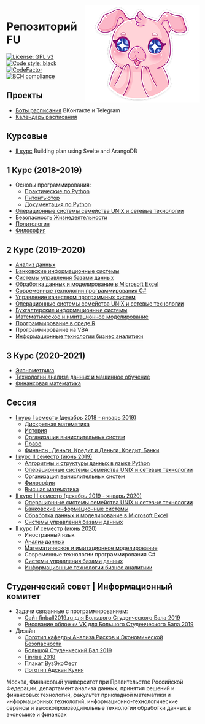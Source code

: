 <img src="./img/pig.png" align="right" />

# Репозиторий FU
[![License: GPL v3](https://img.shields.io/badge/License-GPL%20v3-blue.svg)](https://www.gnu.org/licenses/gpl-3.0)
<a href="https://github.com/psf/black"><img alt="Code style: black" src="https://img.shields.io/badge/code%20style-black-000000.svg"></a>
[![CodeFactor](https://www.codefactor.io/repository/github/flymedllva/fu/badge)](https://www.codefactor.io/repository/github/flymedllva/fu)
[![BCH compliance](https://bettercodehub.com/edge/badge/FlymeDllVa/FU?branch=master)](https://bettercodehub.com/)	

## Проекты
* [Боты расписания](https://bot.fa.ru) ВКонтакте и Telegram
* [Календарь расписания](https://schedule.fa.ru)

## Курсовые
* [II курс](https://github.com/FlymeDllVa/BuildingPlan) Building plan using Svelte and ArangoDB

## 1 Курс (2018-2019)
* Основы программирования:
	* [Практические по Python](https://github.com/FlymeDllVa/FU/tree/master/Course%20I/Python/Programs)
	* [Питонтьютор](https://github.com/FlymeDllVa/FU/tree/master/Course%20I/Python/pythontutor.ru)
	* [Документация по Python](https://github.com/FlymeDllVa/FU/tree/master/Course%20I/Python/Documentation)
* [Операционные системы семейства UNIX и сетевые технологии](https://github.com/FlymeDllVa/FU/tree/master/Course%20I/UNIX)
* [Безопасность Жизнедеятельности](https://github.com/FlymeDllVa/FU/tree/master/Course%20I/Гуманитарные%20предметы/БЖД)
* [Политология](https://github.com/FlymeDllVa/FU/blob/master/Course%20I/Гуманитарные%20предметы/Политология%20:%20Гриднев%20Д.В%20ПИ18-1%202019%20Гражданское%20общество.docx)
* [Философия](https://github.com/FlymeDllVa/FU/blob/master/Course%20I/Гуманитарные%20предметы/Философия)

## 2 Курс (2019-2020)

* [Анализ данных](https://github.com/FlymeDllVa/FU/tree/master/Course%20II/Анализ%20данных)
* [Банковские информационные системы](https://github.com/FlymeDllVa/FU/tree/master/Course%20II/Банковские%20информационные%20системы)
* [Системы управления базами данных](https://github.com/FlymeDllVa/FU/tree/master/Course%20II/Session%20IV/Oracle%20СУБД)
* [Обработка данных и моделирование в Microsoft Excel](https://github.com/FlymeDllVa/FU/tree/master/Course%20II/Обработка%20данных%20и%20моделирование%20в%20Microsoft%20Excel)
* [Современные технологии программирования C#](https://github.com/FlymeDllVa/FU/tree/master/Course%20II/Современные%20технологии%20программирования%20C%23)
* [Управление качеством программных систем](https://github.com/FlymeDllVa/FU/tree/master/Course%20II/Управление%20качеством%20программных%20систем)
* [Операционные системы семейства UNIX и сетевые технологии](https://github.com/FlymeDllVa/FU/tree/master/Course%20II/UNIX)
* [Бухгалтерские информационные системы](https://github.com/FlymeDllVa/FU/tree/master/Course%20II/Банковские%20информационные%20системы)
* [Математическое и имитационное моделирование](https://github.com/FlymeDllVa/FU/tree/master/Course%20II/Математическое%20и%20имитиционное%20моделирование)
* [Программирование в среде R](https://github.com/FlymeDllVa/FU/tree/master/Course%20II/R)
* Программирование на VBA
* [Информационные технологии бизнес аналитики](https://github.com/FlymeDllVa/FU/tree/master/Course%20II/Session%20IV/Информационные%20технологии%20бизнес%20аналитики)

## 3 Курс (2020-2021)

* [Эконометрика](https://github.com/FlymeDllVa/FU/tree/master/Course%20III/Эконометрика)
* [Технологии анализа данных и машинное обучение](https://github.com/FlymeDllVa/FU/tree/master/Course%20III/Технологии%20анализа%20данных%20и%20машинное%20обучение)
* [Финансовая математика](https://github.com/FlymeDllVa/FU/tree/master/Course%20III/Финансовая%20математика)

## Сессия
* [I курс I семестр (декабрь 2018 - январь 2019)](https://github.com/FlymeDllVa/FU/tree/master/Course%20I/Session%20I)
	* [Дискретная математика](https://github.com/FlymeDllVa/FU/tree/master/Course%20I/Session%20I/Дискретная%20математика)
	* [История](https://github.com/FlymeDllVa/FU/tree/master/Course%20I/Session%20I/История)
	* [Организация вычислительных систем](https://github.com/FlymeDllVa/FU/tree/master/Course%20I/Sessions/ОВС)
	* [Право](https://github.com/FlymeDllVa/FU/tree/master/Course%20I/Session%20I/ОВС)
	* [Финансы, Деньги, Кредит и Деньги, Кредит, Банки](https://github.com/FlymeDllVa/FU/tree/master/Course%20I/Session%20I/Финансы%2C%20Деньги%2C%20Кредит%20и%20Деньги%2C%20Кредит%2C%20Банки)
* [I курс II семестр (июнь 2019)](https://github.com/FlymeDllVa/FU/tree/master/Course%20I/Session%20II)
	* [Алгоритмы и структуры данных в языке Python](https://github.com/FlymeDllVa/FU/tree/master/Course%20I/Session%20II/Python)
	* [Операционные системы семейства UNIX и сетевые технологии](https://github.com/FlymeDllVa/FU/blob/master/Course%20I/Session%20II/Весь%20Unix.docx)
	* [Организация вычислительных систем](https://github.com/FlymeDllVa/FU/blob/master/Course%20I/Session%20II/ОВС.docx)
	* [Философия](https://github.com/FlymeDllVa/FU/tree/master/Course%20I/Session%20II/Философия)
	* [Высшая математика](https://github.com/FlymeDllVa/FU/tree/master/Course%20I/Session%20II/Математика)
* [II курс III семестр (декабрь 2019 - январь 2020)](https://github.com/FlymeDllVa/FU/tree/master/Course%20II/Session%20III)
    * [Операционные системы семейства UNIX и сетевые технологии](https://github.com/FlymeDllVa/FU/tree/master/Course%20II/UNIX)
    * [Банковские информационные системы](https://github.com/FlymeDllVa/FU/tree/master/Course%20II/Session%20III/Банковские%20информационные%20системы)
    * [Обработка данных и моделирование в Microsoft Excel](https://github.com/FlymeDllVa/FU/tree/master/Course%20II/Обработка%20данных%20и%20моделирование%20в%20Microsoft%20Excel)
    * [Системы управления базами данных](https://github.com/FlymeDllVa/FU/tree/master/Course%20II/Session%20III/Системы%20управления%20базами%20данных)
* [II курс IV семестр (июнь 2020)](https://github.com/FlymeDllVa/FU/tree/master/Course%20II/Session%20IV)
    * Иностранный язык
    * [Анализ данных](https://github.com/FlymeDllVa/FU/tree/master/Course%20II/Session%20IV/Анализ%20данных)
    * [Математическое и имитационное моделирование](https://github.com/FlymeDllVa/FU/tree/master/Course%20II/Session%20IV/Математическое%20и%20имитиционное%20моделирование)
    * Современные технологии программирования C#
    * [Системы управления базами данных](https://github.com/FlymeDllVa/FU/tree/master/Course%20II/Session%20IV/Oracle%20СУБД)
    * [Информационные технологии бизнес аналитики](https://github.com/FlymeDllVa/FU/tree/master/Course%20II/Session%20IV/Информационные%20технологии%20бизнес%20аналитики)

## Студенческий совет | Информационный комитет
* Задачи связанные с программированием:
	* [Сайт finball2019.ru для Большого Студенческого Бала 2019](https://github.com/FlymeDllVa/FU/tree/master/SSt/Programming/finball2019.ru)
	* [Рисование обложки VK для Большого Студенческого Бала 2019](https://github.com/FlymeDllVa/FU/tree/master/SSt/Programming/VK%20cover)
* Дизайн
	* [Логотип кафедры Анализа Рисков и Экономической Безопасности](https://github.com/FlymeDllVa/FU/tree/master/SSt/Design/Логотип%20Кафедры%20Анализа%20Рисков%20и%20Экономической%20Безопасности)
	* [Большой Студенческий Бал 2019](https://github.com/FlymeDllVa/FU/tree/master/SSt/Design/Big%20Student%20Ball%202019)
	* [Finrise 2018](https://github.com/FlymeDllVa/FU/tree/master/SSt/Design/FINRISE%2001.12.18)
	* [Плакат ВузЭкоФест](https://github.com/FlymeDllVa/FU/tree/master/SSt/Design/Eco%20Fest%20Poster)
	* [Логотип Адская Кухня](https://github.com/FlymeDllVa/FU/tree/master/SSt/Design/Hell%20Kitchen)
 


Москва, Финансовый университет при Правительстве Российской Федерации, департамент анализа данных, принятия решений и финансовых технологий, факультет прикладной математики и информационных технологий, информационно-технологические сервисы и высокопроизводительные технологии обработки данных в экономике и финансах